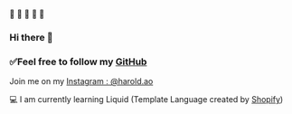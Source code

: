 🖤
🖤
🖤
🖤
🖤
### Hi there 👋

### ✅Feel free to follow my [GitHub](www.github.com/haroldao)

Join me on my [Instagram : @harold.ao](www.instagram.com/harold.ao)

💻 I am currently learning Liquid (Template Language created by [Shopify](www.shopify.com))
<!--
**haroldao/haroldao** is a ✨ _special_ ✨ repository because its `README.md` (this file) appears on your GitHub profile.-->
